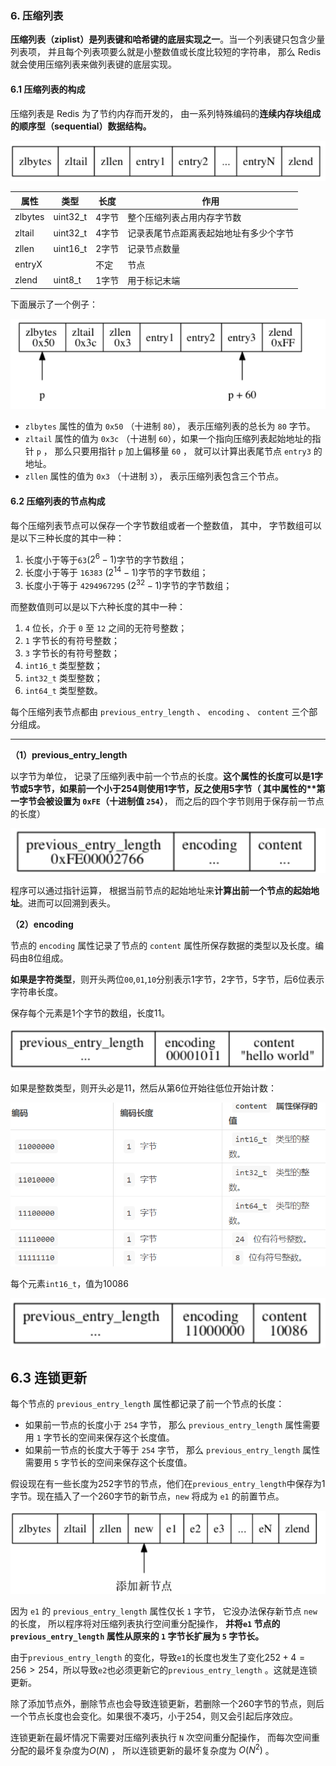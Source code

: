 ### 6. 压缩列表

**压缩列表（ziplist）是列表键和哈希键的底层实现之一**。当一个列表键只包含少量列表项， 并且每个列表项要么就是小整数值或长度比较短的字符串， 那么 Redis 就会使用压缩列表来做列表键的底层实现。

#### 6.1 压缩列表的构成

压缩列表是 Redis 为了节约内存而开发的， 由一系列特殊编码的**连续内存块组成的顺序型（sequential）数据结构。**

[![img](../images/68747470733a2f2f6275636b65742d313235393535353837302e636f732e61702d6368656e6764752e6d7971636c6f75642e636f6d2f32303230303130323135343534392e706e67.png)](https://camo.githubusercontent.com/77f5ee5c652c2c98237f43a02af741a77580e820fa7be6aaaaaa65930c128b8b/68747470733a2f2f6275636b65742d313235393535353837302e636f732e61702d6368656e6764752e6d7971636c6f75642e636f6d2f32303230303130323135343534392e706e67)

| 属性    | 类型     | 长度  | 作用                                   |
| ------- | -------- | ----- | -------------------------------------- |
| zlbytes | uint32_t | 4字节 | 整个压缩列表占用内存字节数             |
| zltail  | uint32_t | 4字节 | 记录表尾节点距离表起始地址有多少个字节 |
| zllen   | uint16_t | 2字节 | 记录节点数量                           |
| entryX  |          | 不定  | 节点                                   |
| zlend   | uint8_t  | 1字节 | 用于标记末端                           |

下面展示了一个例子：

[![img](../images/68747470733a2f2f6275636b65742d313235393535353837302e636f732e61702d6368656e6764752e6d7971636c6f75642e636f6d2f32303230303130323135353032352e706e67.png)](https://camo.githubusercontent.com/e80da4a097d52062e99617cfff9e85c4677ee89d652ea3d2e588e4557644cde5/68747470733a2f2f6275636b65742d313235393535353837302e636f732e61702d6368656e6764752e6d7971636c6f75642e636f6d2f32303230303130323135353032352e706e67)

- `zlbytes` 属性的值为 `0x50` （十进制 `80`）， 表示压缩列表的总长为 `80` 字节。
- `zltail` 属性的值为 `0x3c` （十进制 `60`），如果一个指向压缩列表起始地址的指针 `p` ， 那么只要用指针 `p` 加上偏移量 `60` ， 就可以计算出表尾节点 `entry3` 的地址。
- `zllen` 属性的值为 `0x3` （十进制 `3`）， 表示压缩列表包含三个节点。

#### 6.2 压缩列表的节点构成

每个压缩列表节点可以保存一个字节数组或者一个整数值， 其中， 字节数组可以是以下三种长度的其中一种：

1. 长度小于等于`63`($2^6-1$)字节的字节数组；
2. 长度小于等于 `16383` ($2^{14}-1$)字节的字节数组；
3. 长度小于等于 `4294967295` ($2^{32}-1$)字节的字节数组；

而整数值则可以是以下六种长度的其中一种：

1. `4` 位长，介于 `0` 至 `12` 之间的无符号整数；
2. `1` 字节长的有符号整数；
3. `3` 字节长的有符号整数；
4. `int16_t` 类型整数；
5. `int32_t` 类型整数；
6. `int64_t` 类型整数。

每个压缩列表节点都由 `previous_entry_length` 、 `encoding` 、 `content` 三个部分组成。

------

**（1）previous_entry_length**

以字节为单位， 记录了压缩列表中前一个节点的长度。**这个属性的长度可以是1字节或5字节，如果前一个小于254则使用1字节，反之使用5字节（ 其中属性的\**第一字节会被设置为 `0xFE`（十进制值 `254`）**， 而之后的四个字节则用于保存前一节点的长度）

[![img](../images/68747470733a2f2f6275636b65742d313235393535353837302e636f732e61702d6368656e6764752e6d7971636c6f75642e636f6d2f32303230303130323135353733392e706e67.png)](https://camo.githubusercontent.com/8f1821c29b7985564232e799e9ad8ac83da8313ef747959537328a0eea1d6195/68747470733a2f2f6275636b65742d313235393535353837302e636f732e61702d6368656e6764752e6d7971636c6f75642e636f6d2f32303230303130323135353733392e706e67)

程序可以通过指针运算， 根据当前节点的起始地址来**计算出前一个节点的起始地址**。进而可以回溯到表头。

**（2）encoding**

节点的 `encoding` 属性记录了节点的 `content` 属性所保存数据的类型以及长度。编码由8位组成。

**如果是字符类型**，则开头两位`00`,`01`,`10`分别表示1字节，2字节，5字节，后6位表示字符串长度。

保存每个元素是1个字节的数组，长度11。

[![img](../images/68747470733a2f2f6275636b65742d313235393535353837302e636f732e61702d6368656e6764752e6d7971636c6f75642e636f6d2f32303230303130323136313132312e706e67.png)](https://camo.githubusercontent.com/0c2d97ce0dcb0ffc3c3f48679e591216b492006392b33bb13e8b21e9b3c16057/68747470733a2f2f6275636b65742d313235393535353837302e636f732e61702d6368656e6764752e6d7971636c6f75642e636f6d2f32303230303130323136313132312e706e67)

如果是整数类型，则开头必是11，然后从第6位开始往低位开始计数：

[![img](../images/68747470733a2f2f6275636b65742d313235393535353837302e636f732e61702d6368656e6764752e6d7971636c6f75642e636f6d2f32303230303130323136313430312e706e67.png)](https://camo.githubusercontent.com/4c672e789090180101c6a75984bf043084a4e79f205c54eb07e03f150734ac0d/68747470733a2f2f6275636b65742d313235393535353837302e636f732e61702d6368656e6764752e6d7971636c6f75642e636f6d2f32303230303130323136313430312e706e67)

每个元素`int16_t`，值为10086

[![img](../images/68747470733a2f2f6275636b65742d313235393535353837302e636f732e61702d6368656e6764752e6d7971636c6f75642e636f6d2f32303230303130323136313431342e706e67.png)](https://camo.githubusercontent.com/e4fe78ed7ef9cb73f2d8d7888032941fe09ad18deb213c15086d870c71bc59ac/68747470733a2f2f6275636b65742d313235393535353837302e636f732e61702d6368656e6764752e6d7971636c6f75642e636f6d2f32303230303130323136313431342e706e67)

## 6.3 连锁更新

每个节点的 `previous_entry_length` 属性都记录了前一个节点的长度：

- 如果前一节点的长度小于 `254` 字节， 那么 `previous_entry_length` 属性需要用 `1` 字节长的空间来保存这个长度值。
- 如果前一节点的长度大于等于 `254` 字节， 那么 `previous_entry_length` 属性需要用 `5` 字节长的空间来保存这个长度值。

假设现在有一些长度为252字节的节点，他们在`previous_entry_length`中保存为1字节。现在插入了一个260字节的新节点，`new` 将成为 `e1` 的前置节点。

[![img](../images/68747470733a2f2f6275636b65742d313235393535353837302e636f732e61702d6368656e6764752e6d7971636c6f75642e636f6d2f32303230303130323136323631322e706e67.png)](https://camo.githubusercontent.com/2fe5557307cd6da9d6989b51ac6d0e87100ff46bcf25e00fc31184a686c59651/68747470733a2f2f6275636b65742d313235393535353837302e636f732e61702d6368656e6764752e6d7971636c6f75642e636f6d2f32303230303130323136323631322e706e67)

因为 `e1` 的 `previous_entry_length` 属性仅长 `1` 字节， 它没办法保存新节点 `new` 的长度， 所以程序将对压缩列表执行空间重分配操作， **并将`e1` 节点的 `previous_entry_length` 属性从原来的 `1` 字节长扩展为 `5` 字节长。**

由于`previous_entry_length` 的变化，导致`e1`的长度也发生了变化$252+4=256>254$，所以导致`e2`也必须更新它的`previous_entry_length` 。这就是连锁更新。

除了添加节点外，删除节点也会导致连锁更新，若删除一个260字节的节点，则后一个节点长度也会变化。如果很不凑巧，小于254，则又会引起后序效应。

连锁更新在最坏情况下需要对压缩列表执行 `N` 次空间重分配操作， 而每次空间重分配的最坏复杂度为$O(N)$ ， 所以连锁更新的最坏复杂度为 $O(N^2)$ 。